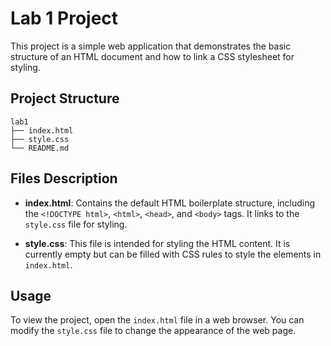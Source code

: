 # Lab 1 Project

This project is a simple web application that demonstrates the basic structure of an HTML document and how to link a CSS stylesheet for styling.

## Project Structure

```
lab1
├── index.html
├── style.css
└── README.md
```

## Files Description

- **index.html**: Contains the default HTML boilerplate structure, including the `<!DOCTYPE html>`, `<html>`, `<head>`, and `<body>` tags. It links to the `style.css` file for styling.
  
- **style.css**: This file is intended for styling the HTML content. It is currently empty but can be filled with CSS rules to style the elements in `index.html`.

## Usage

To view the project, open the `index.html` file in a web browser. You can modify the `style.css` file to change the appearance of the web page.